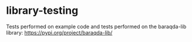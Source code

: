 # library-testing

Tests performed on example code and tests performed on the baraqda-lib library:
https://pypi.org/project/baraqda-lib/
